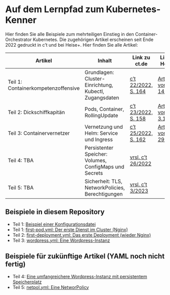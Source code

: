 # Auf dem Lernpfad zum Kubernetes-Kenner

Hier finden Sie alle Beispiele zum mehrteiligen Einstieg in den Container-Orchestrator Kubernetes. Die zugehörigen Artikel erscheinen seit Ende 2022 gedruckt in c’t und bei Heise+. Hier finden Sie alle Artikel:

|Artikel|Inhalt|Link zu ct.de|Link zu Heise+|
|---|---|---|---|
|Teil 1: Containerkompetenzoffensive|Grundlagen: Cluster-Einrichtung, Kubectl, Zugangsdaten|[c’t 22/2022, S. 164](https://www.heise.de/select/ct/2022/22/2220016192019307305)|[Artikel vom 14.10.22](https://www.heise.de/ratgeber/Kubernetes-lernen-und-verstehen-Teil-1-Cluster-aus-drei-Linux-Servern-bauen-7308546.html)|
|Teil 2: Dickschiffkapitän|Pods, Container, RollingUpdate|[c’t 23/2022, S. 158](https://www.heise.de/select/ct/2022/23/2226222223049288708)|[Artikel vom 3.11.22](https://www.heise.de/ratgeber/Kubernetes-lernen-und-verstehen-Teil-2-Wie-Sie-Cluster-mit-Containern-fuellen-7325943.html)|
|Teil 3: Containervernetzer|Vernetzung und Helm: Service und Ingress|[c’t 25/2022, S. 162]()|[Artikel vom 29.11.](https://www.heise.de/ratgeber/Kubernetes-lernen-und-verstehen-Teil-3-Container-vernetzen-7351581.html)|
|Teil 4: TBA|Persistenter Speicher: Volumes, ConfigMaps und Secrets|[vrsl. c’t 26/2022]()||
|Teil 5: TBA|Sicherheit: TLS, NetworkPolicies, Berechtigungen|[vrsl. c’t 3/2023]()||

## Beispiele in diesem Repository

* Teil 1: [Beispiel einer Konfigurationsdatei](./part-1/kubeconfig)
* Teil 1: [first-pod.yml: Der erste Dienst im Cluster (Nginx)](./part-1/first-pod.yml)
* Teil 2: [first-deployment.yml: Das erste Deployment (wieder Nginx)](./part-2/first-deployment.yml)
* Teil 3: [wordpress.yml: Eine Wordpress-Instanz](./part-3/wordpress.yml)

## Beispiele für zukünftige Artikel (YAML noch nicht fertig)
* Teil 4: [Eine umfangreichere Wordpress-Instanz mit persistentem Speicherplatz](./part-4/README.md)
* Teil 5: [netpol.yml: Eine NetworPolicy](./part-5/netpol.yml)


